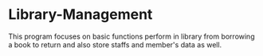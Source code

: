 # Library-Management
This program focuses on basic functions perform in library from borrowing a book to return and also store staffs and member's data as well. 
